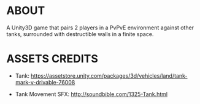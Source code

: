 # ABOUT
A Unity3D game that pairs 2 players in a PvPvE environment against other tanks, surrounded with destructible walls in a finite space.

# ASSETS CREDITS

- Tank: https://assetstore.unity.com/packages/3d/vehicles/land/tank-mark-v-drivable-76008

- Tank Movement SFX: http://soundbible.com/1325-Tank.html